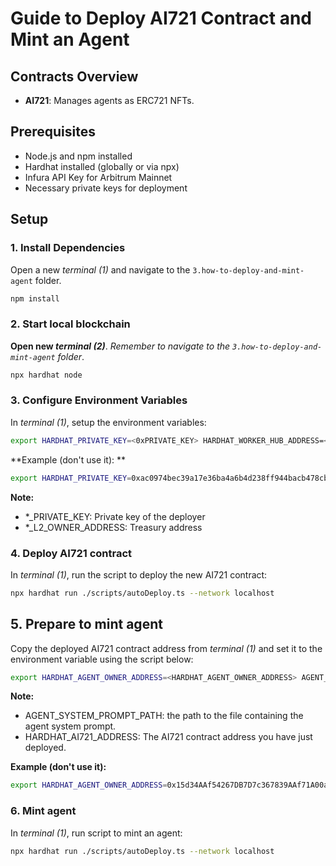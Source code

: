 # Guide to Deploy AI721 Contract and Mint an Agent
## Contracts Overview

- **AI721**: Manages agents as ERC721 NFTs.

## Prerequisites

- Node.js and npm installed
- Hardhat installed (globally or via npx)
- Infura API Key for Arbitrum Mainnet
- Necessary private keys for deployment

## Setup

### 1. Install Dependencies 
Open a new *terminal (1)* and navigate to the `3.how-to-deploy-and-mint-agent` folder.

```bash
npm install
```

### 2. Start local blockchain
**Open new *terminal (2)***. 
*Remember to navigate to the `3.how-to-deploy-and-mint-agent` folder*.

```bash
npx hardhat node
```

### 3. Configure Environment Variables
In *terminal (1)*, setup the environment variables:

```bash
export HARDHAT_PRIVATE_KEY=<0xPRIVATE_KEY> HARDHAT_WORKER_HUB_ADDRESS=<WORKER_HUB_ADDRESS> HARDHAT_HYBRID_MODEL_ADDRESS=<HYBRID_MODEL_ADDRESS> HARDHAT_L2_OWNER_ADDRESS=<L2_OWNER_ADDRESS>
```

**Example (don't use it): **
```bash
export HARDHAT_PRIVATE_KEY=0xac0974bec39a17e36ba4a6b4d238ff944bacb478cbed5efcae784d7bf4f2ff80 HARDHAT_WORKER_HUB_ADDRESS=0x8626f6940E2eb28930eFb4CeF49B2d1F2C9C1199 HARDHAT_HYBRID_MODEL_ADDRESS=0xdD2FD4581271e230360230F9337D5c0430Bf44C0 HARDHAT_L2_OWNER_ADDRESS=0xbDA5747bFD65F08deb54cb465eB87D40e51B197E
```

**Note:**
- *_PRIVATE_KEY: Private key of the deployer
- *_L2_OWNER_ADDRESS: Treasury address

### 4. Deploy AI721 contract
In *terminal (1)*, run the script to deploy the new AI721 contract:

```bash
npx hardhat run ./scripts/autoDeploy.ts --network localhost
```

## 5. Prepare to mint agent
Copy the deployed AI721 contract address from *terminal (1)* and set it to the environment variable using the script below:

```bash
export HARDHAT_AGENT_OWNER_ADDRESS=<HARDHAT_AGENT_OWNER_ADDRESS> AGENT_SYSTEM_PROMPT_PATH=<AGENT_SYSTEM_PROMPT_PATH> HARDHAT_AI721_ADDRESS=<HARDHAT_AI721_ADDRESS>            
```

**Note:**
- AGENT_SYSTEM_PROMPT_PATH: the path to the file containing the agent system prompt.
- HARDHAT_AI721_ADDRESS: The AI721 contract address you have just deployed.

**Example (don't use it):** 
```bash
export HARDHAT_AGENT_OWNER_ADDRESS=0x15d34AAf54267DB7D7c367839AAf71A00a2C6A65 AGENT_SYSTEM_PROMPT_PATH="./prompt.txt" HARDHAT_AI721_ADDRESS=0x9965507D1a55bcC2695C58ba16FB37d819B0A4dc       
```

### 6. Mint agent
In *terminal (1)*, run script to mint an agent:

```bash
npx hardhat run ./scripts/autoDeploy.ts --network localhost
```